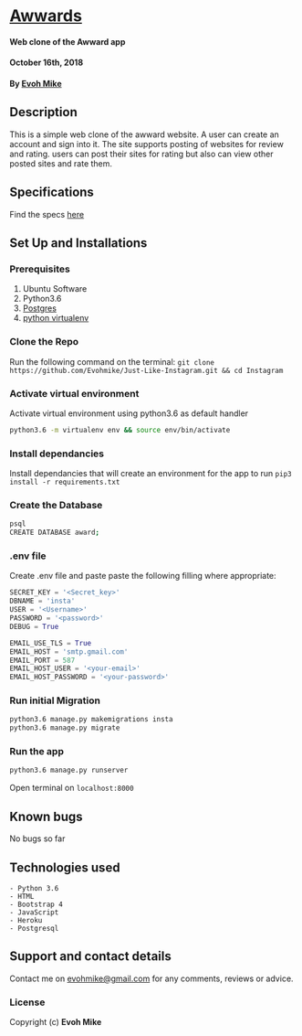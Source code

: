 # [Awwards](https://awwward.herokuapp.com/)
#### Web clone of the Awward app
#### October 16th, 2018
#### By **[Evoh Mike](https://github.com/Evohmike/Awwards)**

## Description
This is a simple web clone of the awward website. A user can create an account and sign into it. 
The site supports posting of websites for review and rating. 
users can post their sites for rating but also can view other posted sites and rate them.

## Specifications
Find the specs [here]()

## Set Up and Installations

### Prerequisites
1. Ubuntu Software
2. Python3.6
3. [Postgres](https://www.postgresql.org/download/)
4. [python virtualenv](https://gist.github.com/Geoyi/d9fab4f609e9f75941946be45000632b)

### Clone the Repo
Run the following command on the terminal:
`git clone https://github.com/Evohmike/Just-Like-Instagram.git && cd Instagram`

### Activate virtual environment
Activate virtual environment using python3.6 as default handler
```bash
python3.6 -m virtualenv env && source env/bin/activate
```

### Install dependancies
Install dependancies that will create an environment for the app to run
`pip3 install -r requirements.txt`

### Create the Database
```bash
psql
CREATE DATABASE award;
```
### .env file
Create .env file and paste paste the following filling where appropriate:
```python
SECRET_KEY = '<Secret_key>'
DBNAME = 'insta'
USER = '<Username>'
PASSWORD = '<password>'
DEBUG = True

EMAIL_USE_TLS = True
EMAIL_HOST = 'smtp.gmail.com'
EMAIL_PORT = 587
EMAIL_HOST_USER = '<your-email>'
EMAIL_HOST_PASSWORD = '<your-password>'
```
### Run initial Migration
```bash
python3.6 manage.py makemigrations insta
python3.6 manage.py migrate
```

### Run the app
```bash
python3.6 manage.py runserver
```
Open terminal on `localhost:8000`

## Known bugs
No bugs so far

## Technologies used
    - Python 3.6
    - HTML
    - Bootstrap 4
    - JavaScript
    - Heroku
    - Postgresql

## Support and contact details
Contact me on evohmike@gmail.com for any comments, reviews or advice.

### License
Copyright (c) **Evoh Mike**